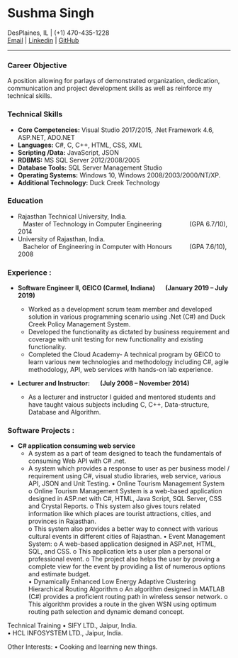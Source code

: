 # **Sushma Singh**
DesPlaines, IL | (+1) 470-435-1228 <br>
[Email](mailto:sushma2511@gmail.com) | [Linkedin](https://www.linkedin.com/in/sushma-s-026888132) | [GitHub](https://github.com/Ersushma/CV/edit/gh-pages/README.md)
___
### **Career Objective**
A position allowing for parlays of demonstrated organization, dedication, communication and project development skills as well as reinforce my technical skills. 

### **Technical Skills**
- **Core Competencies:** Visual Studio 2017/2015, .Net Framework 4.6, ASP.NET, ADO.NET 
- **Languages:**			C#, C, C++, HTML, CSS, XML
- **Scripting /Data:**			JavaScript, JSON
- **RDBMS:**				MS SQL Server 2012/2008/2005 
- **Database Tools:**			SQL Server Management Studio
- **Operating Systems:**		Windows 10, Windows 2008/2003/2000/NT/XP. 
- **Additional Technology:**		Duck Creek Technology 

### **Education** 
- Rajasthan Technical University, India.  
&nbsp;&nbsp; Master of Technology in Computer Engineering  &nbsp;&nbsp;&nbsp;&nbsp;&nbsp;&nbsp;&nbsp;&nbsp;&nbsp;&nbsp;&nbsp;&nbsp;&nbsp;&nbsp; (GPA 6.7/10), 2014
- University of Rajasthan, India.   
&nbsp;&nbsp; Bachelor of Engineering in Computer with Honours  &nbsp;&nbsp;&nbsp;&nbsp;&nbsp;&nbsp;&nbsp;&nbsp; (GPA 7.6/10), 2008

### **Experience** : 
* **Software Engineer II, GEICO (Carmel, Indiana)	   	  &nbsp;&nbsp;&nbsp;&nbsp;&nbsp; (January 2019 – July 2019)**
  * Worked as a development scrum team member and developed solution in various programming scenario using .Net (C#) and Duck Creek Policy Management System.
  * Developed the functionality as dictated by business requirement and coverage with unit testing for new functionality and existing functionality.
  * Completed the Cloud Academy- A technical program by GEICO to learn various new technologies and methodology including C#, agile methodology, API, web services with hands-on  lab experience.
  
* **Lecturer and Instructor:  &nbsp;&nbsp;&nbsp;&nbsp;&nbsp; (July 2008 – November 2014)**  
  * As a lecturer and instructor I guided and mentored students and have taught vaious subjects including C, C++, Data-structure, Database and Algorithm. 		


### **Software Projects** : 
* **C# application consuming web service**
  * A system  as a part of team designed to teach the fundamentals of consuming Web API with C# .net.
  * A system which provides a response to user as per business model / requirement using C#, visual studio libraries, web service, various API, JSON and Unit Testing.
•	Online Tourism Management System  
o	Online Tourism Management System is a web-based application designed in ASP.net with C#, HTML, Java Script, SQL Server, CSS and Crystal Reports. 
o	This system also gives tours related information like which places are tourist attractions, cities, and provinces in Rajasthan.  
o	This system also provides a better way to connect with various cultural events in different cities of Rajasthan. 
•	Event Management System: 
o	A web-based application designed in ASP.net, HTML, SQL, and CSS. 
o	This application lets a user plan a personal or professional event. 
o	The project also helps the user by proving a complete view for the event by providing a list of numerous options and estimate budget.  
•	Dynamically Enhanced Low Energy Adaptive Clustering Hierarchical Routing Algorithm 
o	An algorithm designed in MATLAB (C#) provides a proficient routing path in wireless sensor network. 
o	This algorithm provides a route in the given WSN using optimum routing path selection and dynamic demand concept. 
 
Technical Training 
•	SIFY LTD., Jaipur, India.  
•	HCL INFOSYSTEM LTD., Jaipur, India.  
 
Other Interests: 
•	Cooking and learning new things. 

